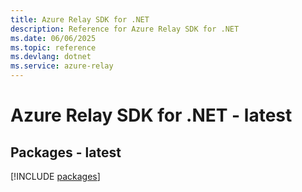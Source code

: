 ```yaml
---
title: Azure Relay SDK for .NET
description: Reference for Azure Relay SDK for .NET
ms.date: 06/06/2025
ms.topic: reference
ms.devlang: dotnet
ms.service: azure-relay
---
```

# Azure Relay SDK for .NET - latest
## Packages - latest
[!INCLUDE [packages](relay-index.md)]